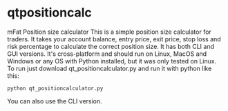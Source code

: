 # qtpositioncalc
mFat Position size calculator
This is a simple position size calculator for traders.
It takes your account balance, entry price, exit price, stop loss and risk percentage to calculate the correct position size. 
It has both CLI and GUI versions. It's cross-platform and should run on Linux, MacOS and Windows or any OS with Python installed, but it was only tested on Linux.
To run just download qt_positioncalculator.py and run it with python like this:
```
python qt_positioncalculator.py
```
You can also use the CLI version. 

